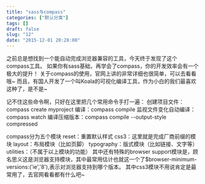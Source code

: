 ```yaml
---
title: "sass与compass"
categories: ["默认分类"]
tags: []
draft: false
slug: "12"
date: "2015-12-01 20:28:00"
---
```


之前总是想找到一个能自动完成浏览器兼容的工具，今天终于发现了这个compass工具。
如果你有sass基础，再学会了compass，你的开发效率会有一个极大的提升！
关于compass的使用，官网上讲的非常详细也很简单，可以去看看哦~
而且，有国人开发了一个叫Koala的可视化编译工具，作为小白的我们最喜欢这种了，是不是~

记不住这些命令啊，只好在这里把几个常用命令手打一遍：
创建项目文件：compass create myproject
编译：compass compile
监视文件变化自动编译：compass watch
编译压缩版本：compass compile --output-style compressed

compass分为五个模块
reset：重置默认样式
css3：这里就是完成厂商前缀的模块
layout：布局模块（比如页脚）
typography：版式模块（比如链接、文字等）
utilities：（不属于以上模块的功能）
其中还有特殊的browser support模块是，顾名思义这是浏览器支持模块，其中最常用估计也就这一个了$browser-minimum-versions:('ie','8'),表示对浏览器支持到哪个版本。
其中css3模块不用说肯定是最常用了，去官网看看都有什么吧~



